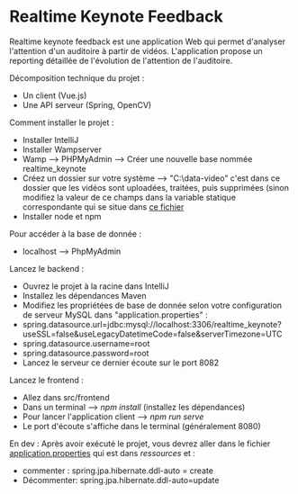 # Realtime Keynote Feedback

Realtime keynote feedback est une application Web qui permet d'analyser l'attention d'un auditoire à partir de vidéos.
L'application propose un reporting détaillée de l'évolution de l'attention de l'auditoire.

Décomposition technique du projet :
- Un client (Vue.js)
- Une API serveur (Spring, OpenCV)

Comment installer le projet : 
- Installer IntelliJ
- Installer Wampserver 
- Wamp --> PHPMyAdmin --> Créer une nouvelle base nommée realtime_keynote
- Créez un dossier sur votre système --> "C:\data-video" c'est dans ce dossier que les vidéos sont uploadées, traitées, puis supprimées (sinon modifiez la valeur de ce champs dans la variable statique correspondante qui se situe dans [ce fichier](https://github.com/Miage-Paris-Ouest/realtime-keynote-feedback-2/blob/master/src/main/java/miage/nanterre/m1app/realtimekeynote/Service/UploadService.java)
- Installer node et npm

Pour accéder à la base de donnée : 
- localhost --> PhpMyAdmin 

Lancez le backend :
- Ouvrez le projet à la racine dans IntelliJ
- Installez les dépendances Maven
- Modifiez les propriétées de base de donnée selon votre configuration de serveur MySQL dans "application.properties" : 
- spring.datasource.url=jdbc:mysql://localhost:3306/realtime_keynote?useSSL=false&useLegacyDatetimeCode=false&serverTimezone=UTC
- spring.datasource.username=root
- spring.datasource.password=root
- Lancez le serveur ce dernier écoute sur le port 8082

Lancez le frontend :
- Allez dans src/frontend
- Dans un terminal --> *npm install* (installez les dépendances)
- Pour lancer l'application client -->  *npm run serve*
- Le port d'écoute s'affiche dans le terminal (généralement 8080)

En dev : Après avoir exécuté le projet, vous devrez aller dans le fichier [application.properties](https://github.com/Miage-Paris-Ouest/realtime-keynote-feedback-2/tree/master/src/main/resources/application.properties) qui est dans *ressources* et :
- commenter : spring.jpa.hibernate.ddl-auto = create
- Décommenter: spring.jpa.hibernate.ddl-auto=update

